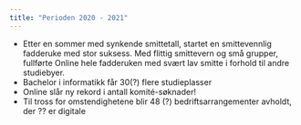 ```yaml
---
title: "Perioden 2020 - 2021"
---
```


- Etter en sommer med synkende smittetall, startet en smittevennlig fadderuke med stor suksess. Med flittig smittevern og små grupper, fullførte Online hele fadderuken med svært lav smitte i forhold til andre studiebyer.
- Bachelor i informatikk får 30(?) flere studieplasser
- Online slår ny rekord i antall komité-søknader!
- Til tross for omstendighetene blir 48 (?) bedriftsarrangementer avholdt, der ?? er digitale